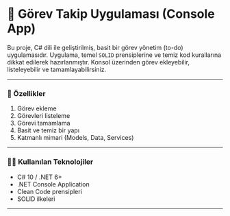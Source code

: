 # 📝 Görev Takip Uygulaması (Console App)

Bu proje, C# dili ile geliştirilmiş, basit bir görev yönetim (to-do) uygulamasıdır. Uygulama, temel `SOLID` prensiplerine ve temiz kod kurallarına dikkat edilerek hazırlanmıştır. Konsol üzerinden görev ekleyebilir, listeleyebilir ve tamamlayabilirsiniz.

---

### 🚀 Özellikler

1. Görev ekleme
2. Görevleri listeleme
3. Görevi tamamlama
4. Basit ve temiz bir yapı
5. Katmanlı mimari (Models, Data, Services)

---

### 🧑‍💻 Kullanılan Teknolojiler

- C# 10 / .NET 6+
- .NET Console Application
- Clean Code prensipleri
- SOLID ilkeleri

---

